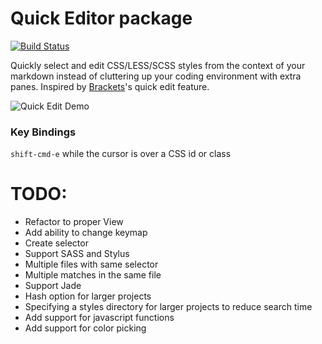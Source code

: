 # Quick Editor package
[![Build Status](https://travis-ci.org/Maushundb/quick-editor.svg?branch=master)](https://travis-ci.org/Maushundb/quick-editor)

Quickly select and edit CSS/LESS/SCSS styles from the context of your markdown instead of cluttering up your coding environment with extra panes.
Inspired by [Brackets](http://brackets.io/)'s quick edit feature.

![Quick Edit Demo](https://github.com/Maushundb/quick-editor/blob/master/quick-edit.gif?raw=true)


### Key Bindings
<code>shift-cmd-e</code> while the cursor is over a CSS id or class


# TODO:
  * Refactor to proper View
  * Add ability to change keymap
  * Create selector
  * Support SASS and Stylus
  * Multiple files with same selector
  * Multiple matches in the same file
  * Support Jade
  * Hash option for larger projects
  * Specifying a styles directory for larger projects to reduce search time
  * Add support for javascript functions
  * Add support for color picking
